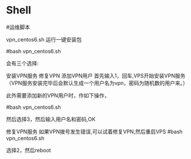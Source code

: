 # Shell
#运维脚本

vpn_centos6.sh
运行一键安装包

#bash vpn_centos6.sh

会有三个选择:

安装VPN服务
修复VPN
添加VPN用户
首先输入1，回车,VPS开始安装VPN服务（VPN服务安装完毕后会默认生成一个用户名为vpn，密码为随机数的用户来。）

此外需要添加新的VPN用户时，作如下操作，

#bash vpn_centos6.sh

然后选择3，然后输入用户名和密码,OK

修复VPN服务 
如果VPN拨号发生错误,可以试着修复VPN,然后重启VPS
#bash vpn_centos6.sh

选择2，然后reboot
